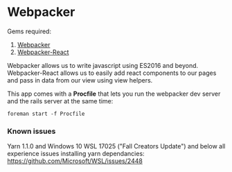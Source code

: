 # Webpacker

Gems required:
1. [Webpacker](https://github.com/rails/webpacker)
1. [Webpacker-React](https://github.com/renchap/webpacker-react)

Webpacker allows us to write javascript using ES2016 and beyond. Webpacker-React allows us to easily add react components to our pages and pass in data from our view using view helpers.  

This app comes with a **Procfile** that lets you run the webpacker dev server and the rails server at the same time:

```
foreman start -f Procfile 
```

### Known issues 

Yarn 1.1.0 and Windows 10 WSL 17025 ("Fall Creators Update") and below all experience issues installing yarn dependancies:  
https://github.com/Microsoft/WSL/issues/2448  